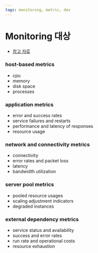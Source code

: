 ```yaml
---
tags: monitoring, metric, dev 
---
```

# Monitoring 대상  
- [참고 자료](https://www.digitalocean.com/community/tutorials/an-introduction-to-metrics-monitoring-and-alerting) 
### host-based metrics
- cpu 
- memory 
- disk space 
- processes 
### application metrics 
- error and success rates 
- service failures and restarts 
- performance and latency of responses 
- resource usage 
### network and connectivity metrics 
- connectivity 
- error rates and packet loss 
- latency 
- bandwidth utilization 
### server pool metrics 
- pooled resource usages 
- scaling adjustment indicators 
- degraded instances 
### external dependency metrics 
- service status and availability 
- success and error rates 
- run rate and operational costs 
- resource exhaustion